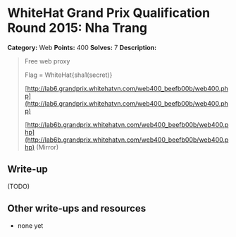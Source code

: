 # WhiteHat Grand Prix Qualification Round 2015: Nha Trang

**Category:** Web
**Points:** 400
**Solves:** 7
**Description:**

> Free web proxy
> 
> Flag = WhiteHat{sha1(secret)}
> 
> [http://lab6.grandprix.whitehatvn.com/web400_beefb00b/web400.php](http://lab6.grandprix.whitehatvn.com/web400_beefb00b/web400.php)
> 
> [http://lab6b.grandprix.whitehatvn.com/web400_beefb00b/web400.php](http://lab6b.grandprix.whitehatvn.com/web400_beefb00b/web400.php) (Mirror)


## Write-up

(TODO)

## Other write-ups and resources

* none yet
